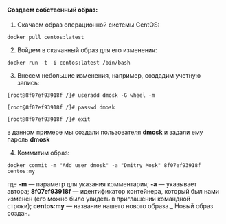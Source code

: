 #### Создаем собственный образ:
1. Скачаем образ операционной системы CentOS:
```Docker
docker pull centos:latest
```

2. Войдем в скачанный образ для его изменения:
```Docker
docker run -t -i centos:latest /bin/bash
```

3. Внесем небольшие изменения, например, создадим учетную запись:
```Docker
[root@8f07ef93918f /]# useradd dmosk -G wheel -m

[root@8f07ef93918f /]# passwd dmosk

[root@8f07ef93918f /]# exit
```

в данном примере мы создали пользователя **dmosk** и задали ему пароль **dmosk**

4. Коммитим образ:
```Docker
docker commit -m "Add user dmosk" -a "Dmitry Mosk" 8f07ef93918f centos:my
```

где **-m** — параметр для указания комментария; **-a** — указывает автора; **8f07ef93918f** — идентификатор контейнера, который был нами изменен (его можно было увидеть в приглашении командной строки); **centos:my** — название нашего нового образа._ Новый образ создан.